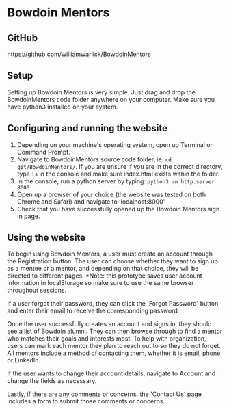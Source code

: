 # **Bowdoin Mentors**
## **GitHub**
https://github.com/williamwarlick/BowdoinMentors

## **Setup**

Setting up Bowdoin Mentors is very simple. Just drag and drop the BowdoinMentors code folder anywhere on your computer.
Make sure you have python3 installed on your system.

## **Configuring and running the website**

1. Depending on your machine's operating system, open up Terminal or Command Prompt.
2. Navigate to BowdoinMentors source code folder, ie. ```cd git/BowdoinMentors/```. If you are unsure if you are in the correct directory, type ```ls``` in the console and make sure index.html exists within the folder.
3. In the console, run a python server by typing: ```python3 -m http.server 8000```
4. Open up a browser of your choice (the website was tested on both Chrome and Safari) and navigate to 'localhost:8000'
5. Check that you have successfully opened up the Bowdoin Mentors sign in page.

## **Using the website**

To begin using Bowdoin Mentors, a user must create an account through the Registration button. The user can choose whether they want to sign up as a mentee or a mentor, and depending on that choice, they will be directed to different pages. *Note: this prototype saves user account information in localStorage so make sure to use the same browser throughout sessions.

If a user forgot their password, they can click the 'Forgot Password' button and enter their email to receive the corresponding password.

Once the user successfully creates an account and signs in, they should see a list of Bowdoin alumni. They can then browse through to find a mentor who matches their goals and interests most. To help with organization, users can mark each mentor they plan to reach out to so they do not forget. All mentors include a method of contacting them, whether it is email, phone, or LinkedIn. 

If the user wants to change their account details, navigate to Account and change the fields as necessary.

Lastly, if there are any comments or concerns, the 'Contact Us' page includes a form to submit those comments or concerns.

